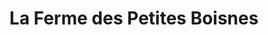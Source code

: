 ---
title: "La Ferme des Petites Boisnes"
url: /couhe/la-ferme-des-petites-boisnes/
shop: Metzgerei
---